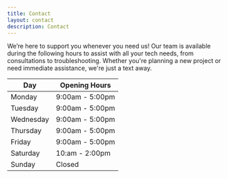 ```yaml
---
title: Contact
layout: contact
description: Contact
---
```


We’re here to support you whenever you need us! Our team is available during the following hours to assist with all your tech needs, from consultations to troubleshooting. Whether you're planning a new project or need immediate assistance, we're just a text away.

| Day       | Opening Hours   |
| --------- | --------------- |
| Monday    | 9:00am - 5:00pm |
| Tuesday   | 9:00am - 5:00pm |
| Wednesday | 9:00am - 5:00pm |
| Thursday  | 9:00am - 5:00pm |
| Friday    | 9:00am - 5:00pm |
| Saturday  | 10:am  - 2:00pm |
| Sunday    | Closed          |
